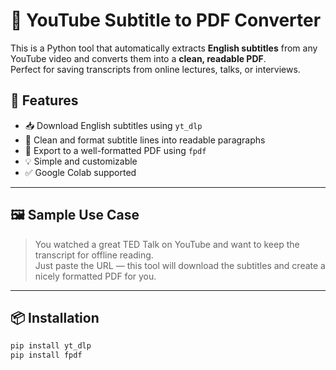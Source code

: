 # 🎥 YouTube Subtitle to PDF Converter

This is a Python tool that automatically extracts **English subtitles** from any YouTube video and converts them into a **clean, readable PDF**.  
Perfect for saving transcripts from online lectures, talks, or interviews.

## 🚀 Features

- 📥 Download English subtitles using `yt_dlp`
- 🧹 Clean and format subtitle lines into readable paragraphs
- 📝 Export to a well-formatted PDF using `fpdf`
- 💡 Simple and customizable
- ✅ Google Colab supported

---

## 🖼️ Sample Use Case

> You watched a great TED Talk on YouTube and want to keep the transcript for offline reading.  
> Just paste the URL — this tool will download the subtitles and create a nicely formatted PDF for you.

---

## 📦 Installation

```bash
pip install yt_dlp
pip install fpdf

